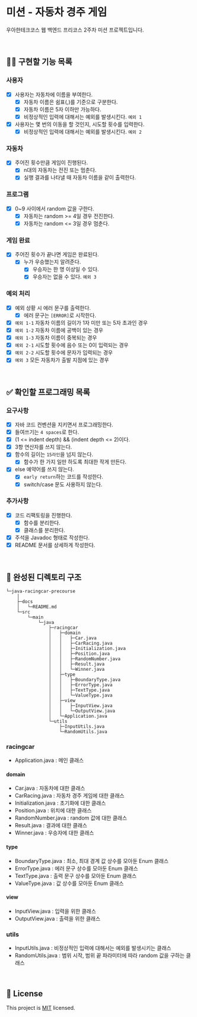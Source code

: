 # 미션 - 자동차 경주 게임
우아한테크코스 웹 백엔드 프리코스 2주차 미션 프로젝트입니다.

<br>

## 👩‍💻 구현할 기능 목록
### 사용자
- [x] 사용자는 자동차에 이름을 부여한다.
    - [x] 자동차 이름은 쉼표(,)를 기준으로 구분한다.
    - [x] 자동차 이름은 5자 이하만 가능하다.
    - [x] 비정상적인 입력에 대해서는 예외를 발생시킨다. `예외 1`
- [x] 사용자는 몇 번의 이동을 할 것인지, 시도할 횟수를 입력한다.
    - [x] 비정상적인 입력에 대해서는 예외를 발생시킨다. `예외 2`

### 자동차
- [x] 주어진 횟수만큼 게임이 진행된다.
    - [x] n대의 자동차는 전진 또는 멈춘다.
    - [x] 실행 결과를 나타낼 때 자동차 이름을 같이 출력한다.

### 프로그램
- [x] 0~9 사이에서 random 값을 구한다.
    - [x] 자동차는 random >= 4일 경우 전진한다.
    - [x] 자동차는 random <= 3일 경우 멈춘다.

### 게임 완료
- [x] 주어진 횟수가 끝나면 게임은 완료된다.
    - [x] 누가 우승했는지 알려준다.
         - [x] 우승자는 한 명 이상일 수 있다.
         - [x] 우승자는 없을 수 있다. `예외 3`

### 예외 처리
- [x] 예외 상황 시 에러 문구를 출력한다.
    - [x] 에러 문구는 `[ERROR]`로 시작한다.
- [x] `예외 1-1` 자동차 이름의 길이가 1자 미만 또는 5자 초과인 경우
- [x] `예외 1-2` 자동차 이름에 공백이 있는 경우
- [x] `예외 1-3` 자동차 이름이 중복되는 경우
- [x] `예외 2-1` 시도할 횟수에 음수 또는 0이 입력되는 경우
- [x] `예외 2-2` 시도할 횟수에 문자가 입력되는 경우
- [x] `예외 3` 모든 자동차가 출발 지점에 있는 경우

<br>

## ✅ 확인할 프로그래밍 목록
### 요구사항
- [x] 자바 코드 컨벤션을 지키면서 프로그래밍한다.
- [x] 들여쓰기는 `4 spaces`로 한다.
- [x] (1 <= indent depth) && (indent depth <= 2)이다.
- [x] 3항 연산자를 쓰지 않는다.
- [x] 함수의 길이는 `15라인`을 넘지 않는다.
    - [x] 함수가 한 가지 일만 하도록 최대한 작게 만든다.
- [x] else 예약어를 쓰지 않는다.
    - [x] `early return`하는 코드를 작성한다.
    - [x] switch/case 문도 사용하지 않는다.

### 추가사항
- [x] 코드 리팩토링을 진행한다.
    - [x] 함수를 분리한다.
    - [x] 클래스를 분리한다.
- [x] 주석을 Javadoc 형태로 작성한다.
- [x] README 문서를 상세하게 작성한다.

<br>

## 📂 완성된 디렉토리 구조
```
└─java-racingcar-precourse
    │
    ├─docs
    │   └─README.md
    └─src
        └─main
            └─java
                ├─racingcar
                │   ├─domain
                │   │   ├─Car.java
                │   │   ├─CarRacing.java
                │   │   ├─Initialization.java
                │   │   ├─Position.java
                │   │   ├─RandomNumber.java
                │   │   ├─Result.java
                │   │   └─Winner.java
                │   ├─type
                │   │   ├─BoundaryType.java
                │   │   ├─ErrorType.java
                │   │   ├─TextType.java
                │   │   └─ValueType.java
                │   ├─view
                │   │   ├─InputView.java
                │   │   └─OutputView.java
                │   └─Application.java
                └─utils
                    ├─InputUtils.java
                    └─RandomUtils.java
```
### racingcar
- Application.java : 메인 클래스

#### domain
- Car.java : 자동차에 대한 클래스
- CarRacing.java : 자동차 경주 게임에 대한 클래스
- Initialization.java : 초기화에 대한 클래스
- Position.java : 위치에 대한 클래스
- RandomNumber.java : random 값에 대한 클래스
- Result.java : 결과에 대한 클래스
- Winner.java : 우승자에 대한 클래스

#### type
- BoundaryType.java : 최소, 최대 경계 값 상수를 모아둔 Enum 클래스
- ErrorType.java : 에러 문구 상수를 모아둔 Enum 클래스
- TextType.java : 출력 문구 상수를 모아둔 Enum 클래스
- ValueType.java : 값 상수를 모아둔 Enum 클래스

#### view
- InputView.java : 입력을 위한 클래스
- OutputView.java : 출력을 위한 클래스

### utils
- InputUtils.java : 비정상적인 입력에 대해서는 예외를 발생시키는 클래스
- RandomUtils.java : 범위 시작, 범위 끝 파라미터에 따라 random 값을 구하는 클래스

<br>

## 📝 License

This project is [MIT](https://github.com/woowacourse/java-racingcar-precourse/blob/master/LICENSE) licensed.

